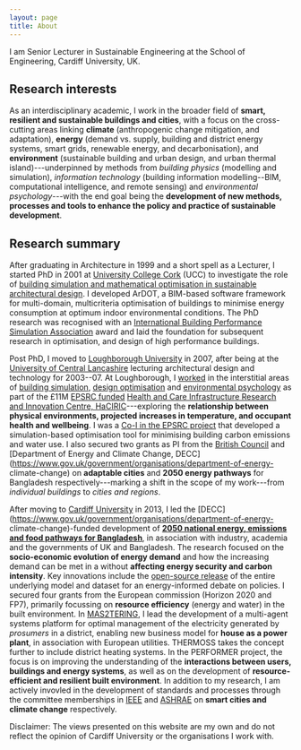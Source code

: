 ```yaml
---
layout: page
title: About
---
```

I am Senior Lecturer in Sustainable Engineering at the School of Engineering, Cardiff University, UK.


## Research interests

As an interdisciplinary academic, I work in the broader field of **smart, resilient and sustainable buildings and cities**, with a focus on the cross-cutting areas linking **climate** (anthropogenic change mitigation, and adaptation), **energy** (demand vs. supply, building and district energy systems, smart grids, renewable energy, and decarbonisation), and **environment** (sustainable building and urban design, and urban thermal island)---underpinned by methods from *building physics* (modelling and simulation), *information technology* (building information modelling--BIM, computational intelligence, and remote sensing) and *environmental psychology*---with the end goal being the **development of new methods, processes and tools to enhance the policy and practice of sustainable development**.

## Research summary

After graduating in Architecture in 1999 and a short spell as a Lecturer, I started PhD in 2001 at [University College Cork](https://www.ucc.ie/en/civileng/) (UCC) to investigate the role of [building simulation and mathematical optimisation in sustainable architectural design](https://dspace.lboro.ac.uk/dspace-jspui/bitstream/2134/10292/7/MourshedThesis.pdf). I developed ArDOT,
a BIM-based software framework for multi-domain, multicriteria optimisation of buildings to minimise energy consumption at optimum indoor environmental conditions. The PhD research was recognised with an
[International Building Performance Simulation
Association](http://ibpsa.org) award and laid the foundation for subsequent research in optimisation, and design of high performance buildings. 

Post PhD, I moved to [Loughborough University](http://www.lboro.ac.uk/) in 2007, after being at the [University of Central Lancashire](http://www.uclan.ac.uk/) lecturing architectural design and technology for 2003--07. At Loughborough, I
[worked](http://www.haciric.org/about-us/our-people/researchers) in the interstitial areas of [building simulation](http://www.haciric.org/our-projects/WP2-Delivery-of-enhanced-performance-and-value-through-the-application-of-advanced-modelling-simulation-and-visualisation-to-the-design-and-operation-of-healthcare-facilities/), [design optimisation](http://www.haciric.org/our-projects/Develop-a-decision-support-system-through-modelling-and-simulation-to-optimise-lighting-design-of-healthcare-spaces/) and [environmental psychology](http://www.haciric.org/our-projects/Identify-and-develop-theory-on-various-performance-indicators-parameters-and-modelling-approaches-to-be-considered-during-the-design-of-healthcare-facilities/) as part of the £11M [EPSRC funded](http://gow.epsrc.ac.uk/NGBOViewGrant.aspx?GrantRef=EP/D039614/1) [Health and Care Infrastructure Research and Innovation Centre, HaCIRIC](http://www.haciric.org/)---exploring the
**relationship between physical environments, projected increases in temperature, and occupant health and wellbeing**. I was a [Co-I in the EPSRC project](http://gow.epsrc.ac.uk/NGBOViewGrant.aspx?GrantRef=TS/H002782/1) that developed a simulation-based
optimisation tool for minimising building carbon emissions and water use. I also secured two grants as PI from the [British Council](https://www.britishcouncil.org/) and 
[Department of Energy and Climate Change, DECC](https://www.gov.uk/government/organisations/department-of-energy-
climate-change) on
**adaptable cities** and **2050 energy pathways** for
Bangladesh respectively---marking a shift in the scope of my work---from *individual buildings* to *cities and regions*.


After moving to [Cardiff University](http://www.cardiff.ac.uk) in
2013, I led the [DECC](https://www.gov.uk/government/organisations/department-of-energy-
climate-change)-funded development of
[**2050 national energy, emissions and
food pathways for Bangladesh**](http://www.bd2050.org), in association with industry, academia
and the governments of UK and Bangladesh. The research focused on the **socio-economic evolution of energy demand** and how the increasing demand can be met in a without **affecting energy security and carbon intensity**. Key innovations include the
[open-source release](https://github.com/mmourshed/twenty-fifty) of the entire underlying model and dataset for an energy-informed debate on
policies. I secured four grants from the European commission (Horizon 2020 and
FP7), primarily focussing on **resource efficiency** (energy and water) in the built environment. In
[MAS2TERING](http://www.mas2tering.eu/), I lead the
development of a multi-agent systems platform for optimal management of the electricity generated by *prosumers* in a district, enabling new business model for **house as a power plant**, in association
with European utilities. THERMOSS takes the concept further to include district heating systems. In the PERFORMER project, the focus is
on improving the understanding of the **interactions between users, buildings and energy systems**, as well as on the development of **resource-efficient and resilient built environment**. In addition
to my research, I am actively invovled in the development of standards
and processes through the committee memberships in
[IEEE](http://www.ieee.org) and
[ASHRAE](http://www.ashrae.org) on **smart cities and climate change** respectively.   

<p class="message">
  Disclaimer: The views presented on this website are my own and do not reflect the opinion of Cardiff University or the organisations I work with. 
</p>
